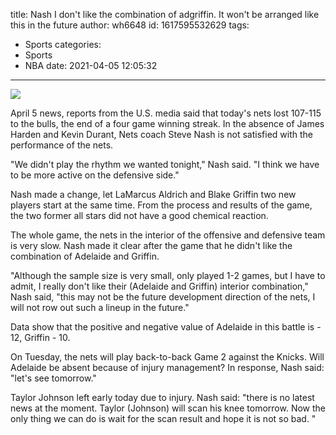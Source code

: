 title: Nash  I don't like the combination of adgriffin. It won't be arranged like this in the future
author: wh6648
id: 1617595532629
tags: 
- Sports
categories: 
- Sports
- NBA
date: 2021-04-05 12:05:32
---
![](https://p0.itc.cn/images01/20210405/f3b71ae22f334766b8ba1f0c8c31ed8d.jpeg)


April 5 news, reports from the U.S. media said that today's nets lost 107-115 to the bulls, the end of a four game winning streak. In the absence of James Harden and Kevin Durant, Nets coach Steve Nash is not satisfied with the performance of the nets.

"We didn't play the rhythm we wanted tonight," Nash said. "I think we have to be more active on the defensive side."

Nash made a change, let LaMarcus Aldrich and Blake Griffin two new players start at the same time. From the process and results of the game, the two former all stars did not have a good chemical reaction.

The whole game, the nets in the interior of the offensive and defensive team is very slow. Nash made it clear after the game that he didn't like the combination of Adelaide and Griffin.

"Although the sample size is very small, only played 1-2 games, but I have to admit, I really don't like their (Adelaide and Griffin) interior combination," Nash said, "this may not be the future development direction of the nets, I will not row out such a lineup in the future."

Data show that the positive and negative value of Adelaide in this battle is - 12, Griffin - 10.

On Tuesday, the nets will play back-to-back Game 2 against the Knicks. Will Adelaide be absent because of injury management? In response, Nash said: "let's see tomorrow."

Taylor Johnson left early today due to injury. Nash said: "there is no latest news at the moment. Taylor (Johnson) will scan his knee tomorrow. Now the only thing we can do is wait for the scan result and hope it is not so bad. "

